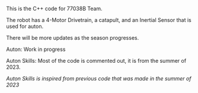 This is the C++ code for 77038B Team.

The robot has a 4-Motor Drivetrain, a catapult, and an Inertial Sensor that is used for auton.

There will be more updates as the season progresses.

Auton: Work in progress

Auton Skills: Most of the code is commented out, it is from the summer of 2023.

*Auton Skills is inspired from previous code that was made in the summer of 2023*